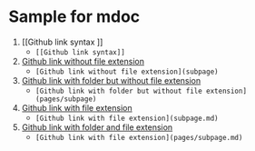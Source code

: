 # Sample for mdoc

1. [[Github link syntax ]]
    * ```[[Github link syntax]]```
2. [Github link without file extension](subpage)
    * ```[Github link without file extension](subpage)```
2. [Github link with folder but without file extension](pages/subpage)
    * ```[Github link with folder but without file extension](pages/subpage)```
3. [Github link with file extension](subpage.md)
    * ```[Github link with file extension](subpage.md)```
3. [Github link with folder and file extension](pages/subpage.md)
    * ```[Github link with file extension](pages/subpage.md)```